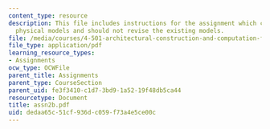 ```yaml
---
content_type: resource
description: This file includes instructions for the assignment which calls for new
  physical models and should not revise the existing models.
file: /media/courses/4-501-architectural-construction-and-computation-fall-2005/dedaa65c51cf936dc059f73a4e5ce00c_assn2b.pdf
file_type: application/pdf
learning_resource_types:
- Assignments
ocw_type: OCWFile
parent_title: Assignments
parent_type: CourseSection
parent_uid: fe3f3410-c1d7-3bd9-1a52-19f48db5ca44
resourcetype: Document
title: assn2b.pdf
uid: dedaa65c-51cf-936d-c059-f73a4e5ce00c
---
```

